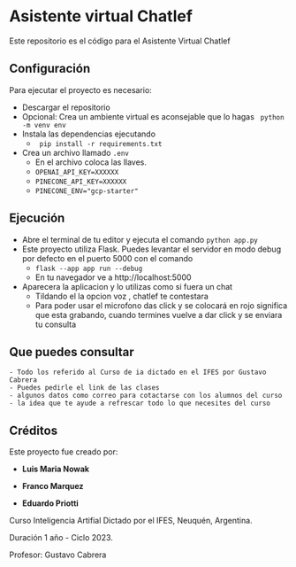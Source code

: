 
# Asistente virtual Chatlef
Este repositorio es el código para el Asistente Virtual Chatlef


## Configuración
Para ejecutar el proyecto es necesario:
- Descargar el repositorio
- Opcional: Crea un ambiente virtual es aconsejable que lo hagas
	 	```  python -m venv env ```
- Instala las dependencias ejecutando 
	- ```  pip install -r requirements.txt ```
- Crea un archivo llamado ```.env```
	- En el archivo coloca las llaves.
	- ```OPENAI_API_KEY=XXXXXX```
	- ```PINECONE_API_KEY=XXXXXX```
	- ```PINECONE_ENV="gcp-starter"```


## Ejecución
- Abre el terminal de tu editor y ejecuta el comando
	 ```python app.py```
- Este proyecto utiliza Flask. Puedes levantar el servidor en modo debug por 	defecto en el puerto 5000 con el comando
	- ```flask --app app run --debug``` 
	- En tu navegador ve a http://localhost:5000
- Aparecera la aplicacion y lo utilizas como si fuera un chat
	- Tildando el la opcion voz , chatlef te contestara
	- Para poder usar el microfono das click y se colocará en rojo significa
	  que esta grabando, cuando termines vuelve a dar click y se enviara tu consulta
	
## Que puedes consultar
	- Todo los referido al Curso de ia dictado en el IFES por Gustavo Cabrera
	- Puedes pedirle el link de las clases
	- algunos datos como correo para cotactarse con los alumnos del curso
    - la idea que te ayude a refrescar todo lo que necesites del curso



## Créditos
Este proyecto fue creado por:

- **Luis Maria Nowak**

- **Franco Marquez**

- **Eduardo Priotti**

Curso Inteligencia Artifial Dictado por el IFES, Neuquén, Argentina.

Duración 1 año - Ciclo 2023.

Profesor: Gustavo Cabrera
